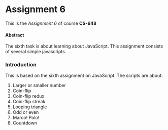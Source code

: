 # **Assignment 6**
This is the _Assignment 6_ of course **CS-648**

#### Abstract
The sixth task is about learning about JavaScript. This assignment consists of several simple javascripts.

### Introduction
This is based on the sixth assignment on JavaScript. 
The scripts are about:
1. Larger or smaller number
2. Coin-flip
3. Coin-flip redux
4. Coin-flip streak
5. Looping triangle
6. Odd or even
7. Marco! Polo!
8. Countdown
